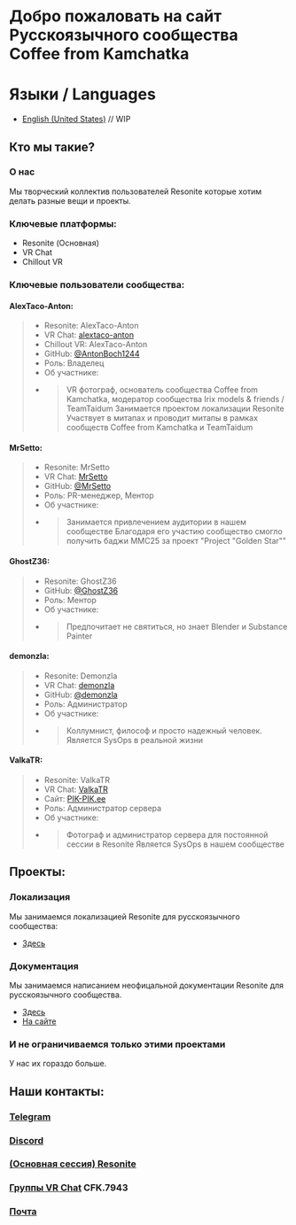 Добро пожаловать на сайт Русскоязычного сообщества Coffee from Kamchatka
===

# Языки / Languages
 - [English (United States)](index.en.md)
   // WIP

Кто мы такие?
---

### О нас
Мы творческий коллектив пользователей Resonite которые хотим делать разные вещи и проекты.

### Ключевые платформы:
 - Resonite (Основная)
 - VR Chat
 - Chillout VR

### Ключевые пользователи сообщества:
#### AlexTaco-Anton:
> - Resonite: AlexTaco-Anton
> - VR Chat: [alextaco-anton](https://vrchat.com/home/user/usr_b748f9c7-b032-47fc-836a-41c6e1ee8fd4)
> - Chillout VR: AlexTaco-Anton
> - GitHub: [@AntonBoch1244](https://github.com/antonboch1244)
> - Роль: Владелец
> - Об участнике:
> - > VR фотограф, основатель сообщества Coffee from Kamchatka, модератор сообщества Irix models & friends / TeamTaidum
>   > Занимается проектом локализации Resonite
>   > Участвует в митапах и проводит митапы в рамках сообществ Coffee from Kamchatka и TeamTaidum

#### MrSetto:
> - Resonite: MrSetto
> - VR Chat: [MrSetto](https://vrchat.com/home/user/usr_3a5648bc-e0a0-4f0a-8232-0212412fdb23)
> - GitHub: [@MrSetto](https://github.com/mrsetto)
> - Роль: PR-менеджер, Ментор
> - Об участнике:
> - > Занимается привлечением аудитории в нашем сообществе
>   > Благодаря его участию сообщество смогло получить баджи MMC25 за проект "Project "Golden Star""

#### GhostZ36:
> - Resonite: GhostZ36
> - GitHub: [@GhostZ36](https://github.com/ghostz36)
> - Роль: Ментор
> - Об участнике:
> - > Предпочитает не святиться, но знает Blender и Substance Painter

#### demonzla:
> - Resonite: Demonzla
> - VR Chat: [demonzla](https://vrchat.com/home/user/usr_f4fe7eb0-337f-4555-a8ac-bf761cf1821b)
> - GitHub: [@demonzla](https://github.com/demonzla)
> - Роль: Администратор
> - Об участнике:
> - > Коллумнист, философ и просто надежный человек.
>   > Является SysOps в реальной жизни

#### ValkaTR:
> - Resonite: ValkaTR
> - VR Chat: [ValkaTR](https://vrchat.com/home/user/usr_65667820-4ca2-4fbc-8570-bbc9c2fdf05c)
> - Сайт: [PIK-PIK.ee](https://pik-pik.ee/)
> - Роль: Администратор сервера
> - Об участнике:
> - > Фотограф и администратор сервера для постоянной сессии в Resonite
>   > Является SysOps в нашем сообществе

Проекты:
---

### Локализация
Мы занимаемся локализацией Resonite для русскоязычного сообщества:
  - [Здесь](https://github.com/coffee-from-kamchatka/RU-Localization)

### Документация
Мы занимаемся написанием неофицальной документации Resonite для русскоязычного сообщества.
  - [Здесь](https://github.com/coffee-from-kamchatka/Resonite-Russian-Documentation)
  - [На сайте](/docs)

### И не ограничиваемся только этими проектами
У нас их гораздо больше.

Наши контакты:
---
### [Telegram](https://t.me/+eG4J6mPJZnAxZDRi)
### [Discord](https://discord.gg/RQtNZQfkSA)
### [(Основная сессия) Resonite](https://go.resonite.com/session/S-U-PIKPIK:CoffeeFromKamchatka)
### [Группы VR Chat](https://vrc.group/CFK.7943) CFK.7943
### [Почта](mailto:coffee-from-kamchatka@outlook.com)
